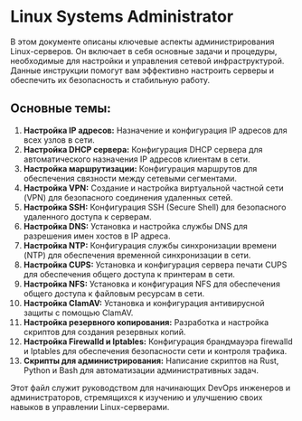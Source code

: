 # Linux Systems Administrator
В этом документе описаны ключевые аспекты администрирования Linux-серверов. Он включает в себя основные задачи и процедуры, необходимые для настройки и управления сетевой инфраструктурой. Данные инструкции помогут вам эффективно настроить серверы и обеспечить их безопасность и стабильную работу.

## Основные темы:

1. **Настройка IP адресов:** Назначение и конфигурация IP адресов для всех узлов в сети.
2. **Настройка DHCP сервера:** Конфигурация DHCP сервера для автоматического назначения IP адресов клиентам в сети.
3. **Настройка маршрутизации:** Конфигурация маршрутов для обеспечения связности между сетевыми сегментами.
4. **Настройка VPN:** Создание и настройка виртуальной частной сети (VPN) для безопасного соединения удаленных сетей.
5. **Настройка SSH:** Конфигурация SSH (Secure Shell) для безопасного удаленного доступа к серверам.
6. **Настройка DNS:** Установка и настройка службы DNS для разрешения имен хостов в IP адреса.
7. **Настройка NTP:** Конфигурация службы синхронизации времени (NTP) для обеспечения временной синхронизации в сети.
8. **Настройка CUPS:** Установка и конфигурация сервера печати CUPS для обеспечения общего доступа к принтерам в сети.
9. **Настройка NFS:** Установка и конфигурация NFS для обеспечения общего доступа к файловым ресурсам в сети.
10. **Настройка ClamAV:** Установка и конфигурация антивирусной защиты с помощью ClamAV.
11. **Настройка резервного копирования:** Разработка и настройка скриптов для создания резервных копий.
12. **Настройка Firewalld и Iptables:** Конфигурация брандмауэра firewalld и Iptables для обеспечения безопасности сети и контроля трафика.
13. **Скрипты для администрирования:** Написание скриптов на Rust, Python и Bash для автоматизации административных задач.

Этот файл служит руководством для начинающих DevOps инженеров и администраторов, стремящихся к изучению и улучшению своих навыков в управлении Linux-серверами.
